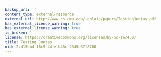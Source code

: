 ```yaml
---
backup_url: ''
content_type: external-resource
external_url: http://www.cs.cmu.edu/~eblais/papers/TestingJuntas.pdf
has_external_licence_warning: true
has_external_license_warning: true
is_broken: ''
license: https://creativecommons.org/licenses/by-nc-sa/4.0/
title: Testing Juntas
uid: 2cd15bb4-16c9-44fe-b45c-2345e37f8700
---
```

